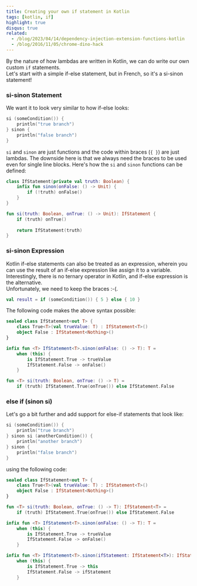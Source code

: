 ```yaml
---
title: Creating your own if statement in Kotlin
tags: [kotlin, if]
highlight: true
disqus: true
related:
  - /blog/2023/04/14/dependency-injection-extension-functions-kotlin
  - /blog/2016/11/05/chrome-dino-hack
---
```


By the nature of how lambdas are written in Kotlin, we can do write our own custom `if` statements.  
Let's start with a simple if-else statement, but in French, so it's a si-sinon statement!

### si-sinon Statement
We want it to look very similar to how if-else looks:
```kotlin
si (someCondition()) {
    println("true branch")
} sinon {
    println("false branch")
}
```

`si` and `sinon` are just functions and the code within braces (`{ }`) are just lambdas. The downside here is that we always need the braces to be used even for single line blocks.
Here's how the `si` and `sinon` functions can be defined:
```kotlin
class IfStatement(private val truth: Boolean) {
    infix fun sinon(onFalse: () -> Unit) {
        if (!truth) onFalse()
    }
}

fun si(truth: Boolean, onTrue: () -> Unit): IfStatement {
    if (truth) onTrue()
    
    return IfStatement(truth)
}
```

### si-sinon Expression
Kotlin if-else statements can also be treated as an expression, wherein you can use the result of an if-else expression like assign it to a variable.
Interestingly, there is no ternary operator in Kotlin, and if-else expression is the alternative.  
Unfortunately, we need to keep the braces :-(.
```kotlin
val result = if (someCondition()) { 5 } else { 10 }
```

The following code makes the above syntax possible:
```kotlin
sealed class IfStatement<out T> {
    class True<T>(val trueValue: T) : IfStatement<T>()
    object False : IfStatement<Nothing>()
}

infix fun <T> IfStatement<T>.sinon(onFalse: () -> T): T =
    when (this) {
        is IfStatement.True -> trueValue
        IfStatement.False -> onFalse()
    }

fun <T> si(truth: Boolean, onTrue: () -> T) =
    if (truth) IfStatement.True(onTrue()) else IfStatement.False
```

### else if (sinon si)
Let's go a bit further and add support for else-if statements that look like:

```kotlin
si (someCondition()) {
    println("true branch")
} sinon si (anotherCondition()) {
    println("another branch")
} sinon {
    println("false branch")
}
```

using the following code:
```kotlin
sealed class IfStatement<out T> {
    class True<T>(val trueValue: T) : IfStatement<T>()
    object False : IfStatement<Nothing>()
}

fun <T> si(truth: Boolean, onTrue: () -> T): IfStatement<T> =
    if (truth) IfStatement.True(onTrue()) else IfStatement.False

infix fun <T> IfStatement<T>.sinon(onFalse: () -> T): T =
    when (this) {
        is IfStatement.True -> trueValue
        IfStatement.False -> onFalse()
    }

infix fun <T> IfStatement<T>.sinon(ifStatement: IfStatement<T>): IfStatement<T> =
    when (this) {
        is IfStatement.True -> this
        IfStatement.False -> ifStatement
    }
```
